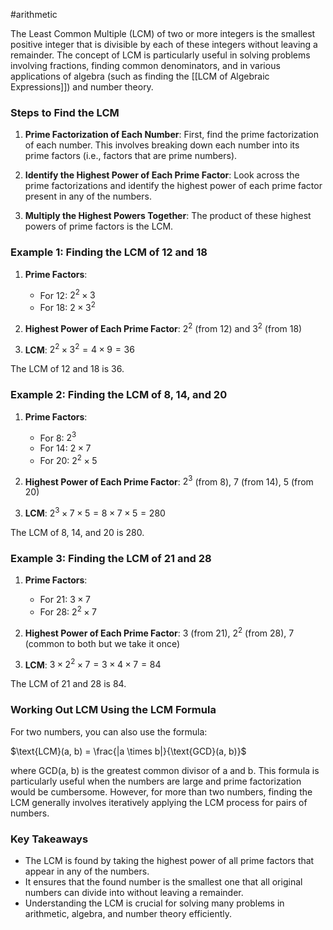 #arithmetic 

The Least Common Multiple (LCM) of two or more integers is the smallest positive integer that is divisible by each of these integers without leaving a remainder. The concept of LCM is particularly useful in solving problems involving fractions, finding common denominators, and in various applications of algebra (such as finding the [[LCM of Algebraic Expressions]]) and number theory.

### Steps to Find the LCM

1. **Prime Factorization of Each Number**: First, find the prime factorization of each number. This involves breaking down each number into its prime factors (i.e., factors that are prime numbers).

2. **Identify the Highest Power of Each Prime Factor**: Look across the prime factorizations and identify the highest power of each prime factor present in any of the numbers.

3. **Multiply the Highest Powers Together**: The product of these highest powers of prime factors is the LCM.

### Example 1: Finding the LCM of 12 and 18

1. **Prime Factors**:
   - For 12: $2^2 \times 3$
   - For 18: $2 \times 3^2$

2. **Highest Power of Each Prime Factor**: $2^2$ (from 12) and $3^2$ (from 18)

3. **LCM**: $2^2 \times 3^2 = 4 \times 9 = 36$

The LCM of 12 and 18 is 36.

### Example 2: Finding the LCM of 8, 14, and 20

1. **Prime Factors**:
   - For 8: $2^3$
   - For 14: $2 \times 7$
   - For 20: $2^2 \times 5$

2. **Highest Power of Each Prime Factor**: $2^3$ (from 8), 7 (from 14), 5 (from 20)

3. **LCM**: $2^3 \times 7 \times 5 = 8 \times 7 \times 5 = 280$

The LCM of 8, 14, and 20 is 280.

### Example 3: Finding the LCM of 21 and 28

1. **Prime Factors**:
   - For 21: $3 \times 7$
   - For 28: $2^2 \times 7$

2. **Highest Power of Each Prime Factor**: 3 (from 21), $2^2$ (from 28), 7 (common to both but we take it once)

3. **LCM**: $3 \times 2^2 \times 7 = 3 \times 4 \times 7 = 84$

The LCM of 21 and 28 is 84.

### Working Out LCM Using the LCM Formula

For two numbers, you can also use the formula:

$\text{LCM}(a, b) = \frac{|a \times b|}{\text{GCD}(a, b)}$

where GCD(a, b) is the greatest common divisor of a and b. This formula is particularly useful when the numbers are large and prime factorization would be cumbersome. However, for more than two numbers, finding the LCM generally involves iteratively applying the LCM process for pairs of numbers.

### Key Takeaways

- The LCM is found by taking the highest power of all prime factors that appear in any of the numbers.
- It ensures that the found number is the smallest one that all original numbers can divide into without leaving a remainder.
- Understanding the LCM is crucial for solving many problems in arithmetic, algebra, and number theory efficiently.